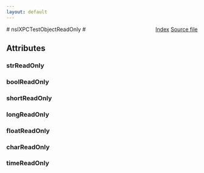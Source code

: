 ```yaml
---
layout: default
---
```

<div class='links' style='float:right'><a href="../index.html">Index</a>
<a href="http://dxr.mozilla.org/mozilla-central/source/js/xpconnect/tests/idl/xpctest_attributes.idl">Source file</a>
</div>
# nsIXPCTestObjectReadOnly #

## Attributes ##

### strReadOnly ###

### boolReadOnly ###

### shortReadOnly ###

### longReadOnly ###

### floatReadOnly ###

### charReadOnly ###

### timeReadOnly ###

